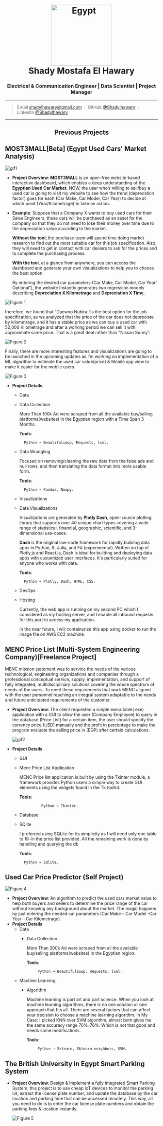 
<h1 align="center">
  <br>
  <a href="http://156.195.215.112:5000/"><img src="https://raw.githubusercontent.com/Shadylhawary/Egypt-used-car-market-analysis/master/img/logo.png" alt="Egypt" width="200"></a>
  <br>
  Shady Mostafa El Hawary
  <br>
</h1>

<h3 align="center">Electrical & Communication Engineer | Data Scientist | Project Manager
</h3>


---

> Email [shadylhawary@gmail.com](https://mailto:shadylhawary@gmail.com/) &nbsp;&middot;&nbsp;
> GitHub [@Shadylhawary](https://github.com/Shadylhawary) &nbsp;&middot;&nbsp;
> LinkedIn [@Shadylhawary](https://www.linkedin.com/in/shadylhawary/)

---
<h2 align="center"> Previous Projects </h2>

## **MOST3MALL[Beta]** (Egypt Used Cars' Market Analysis)
  
![gif1](img/gif1.gif)
- **Project Overview**: **MOST3MALL** is an open-free website based interactive dashboard, which enables a deep understanding of the **Egyptian Used Car Market.** NOW, the user who’s willing to sell/buy a used car is going to visit my website to see how the trend (deprecation factor) goes for each (Car Make, Car Model, Car Year) to decide at which point (Year/Kilometrage) to take an action.
- **Example**: Suppose that a Company X wants to buy used cars for their Sales Engineers, these cars will be purchased as an asset for the company so that they do not need to lose their money over time due to the depreciation value according to the market.

    **Without the tool**, the purchase team will spend time doing market research to find out the most suitable car for this job specification. Also, they will need to get in contact with car dealers to ask for the prices and to complete the purchasing process.

    **With the tool**, at a glance from anywhere, you can access the dashboard and generate your own visualizations to help you to choose the best option. 

    By entering the desired car parameters (Car Make, Car Model, Car Year” Optional”), the website Instantly generates two regression models describing **Depreciation X Kilometrage** and **Depreciation X Time**.

![Figure 1](img/fig1.png)

therefore, we found that “Daewoo Nubira “is the best option for the job specification, as we analyzed that the price of the car does not depreciate by kilometrage, and it has a stable price as we can buy a used car with 50,000 Kilometrage and after a working period we can sell it with approximate same price. That is a great deal rather than “Nissan Sunny”.

![Figure 2](img/fig2.png)

Finally, there are more interesting features and visualizations are going to be launched in the upcoming updates as I’m working on implementation of a ML algorithm to estimate the used car value(price) & Mobile app view to make it easier for the mobile users.

![Figure 3](img/fig3.png)

- **Project Details**: 
    - Data
    - Data Collection
    
        More Than 100k Ad were scraped from all the available buy/selling platforms(websites) in the Egyptian region with a Time Span 3 Months.

        **Tools**:

            Python → Beautifulsoup, Requests, lxml.

    - Data Wrangling

        Focused on removing/cleaning the raw data from the false ads and null rows, and then translating the data format into more usable form.

        **Tools**:
        
            Python → Pandas, Numpy.

    - Visualizations
    - Data Visualizations

        Visualizations are generated by **Plotly Dash**, open-source plotting library that supports over 40 unique chart types covering a wide range of statistical, financial, geographic, scientific, and 3-dimensional use-cases.

        **Dash** is the original low-code framework for rapidly building data apps in Python, R, Julia, and F# (experimental).
        Written on top of Plotly.js and React.js, Dash is ideal for building and deploying data apps with customized user interfaces. It's particularly suited for anyone who works with data.

        **Tools**:

            Python → Plotly, Dash, HTML, CSS.

    - DevOps
    -  Hosting

        Currently, the web app is running on my second PC which I considered as my hosting server, and I enable all inbound requests for this port to access my application.

        In the near future, I will containerize this app using docker to run the image file on AWS EC2 machine.

## **MENC Price List** (Multi-System Engineering Company)[Freelance Project]

MENC mission statement was to service the needs of the various technological, engineering organizations and companies through a professional conceptual service, supply, implementation, and support of fully integrated, multidisciplinary solutions covering the whole spectrum of needs of the users. To meet these requirements that work MENC aligned with the user personnel reaching an integral system adaptable to the needs and future anticipated requirements of the customer.

- **Project Overview**: The client requested a simple executable(.exe) application with a GUI to allow the user (Company Employee) to query in the database (Price List) for a certain item, the user should specify the currency price (USD) manually and the profit in percentage to make the program evaluate the selling price in (EGP) after certain calculations.

    ![gif2](img/gif2.gif)

- **Project Details**

    - GUI
    - Menc Price List Application

        MENC Price list application is built by using the Tkinter module, a framework provides Python users a simple way to create GUI elements using the widgets found in the Tk toolkit.

        **Tools**:

                    Python → Tkinter.
    - Database 
    - SQlite

        I preferred using SQLite for its simplicity as I will need only one table to fill-in the price list provided. All the remaining work is done by handling and querying the db

        **Tools**:
        
            Python → SQlite.

## **Used Car Price Predictor** (Self Project)
  ![Figure 4](img/fig4.png)
  - **Project Overview**: An algorithm to predict the used cars market value to help both buyers and sellers to determine the price range of the car without knowing any background about the market. The magic happens by just entering the needed car parameters (Car Make – Car Model -Car Year – Car Kilometrage).
 - **Project Details**
   - Data
     - Data Collection

        More Than 200k Ad were scraped from all the available buy/selling platforms(websites) in the Egyptian region.

        **Tools**:

                Python → Beautifulsoup, Requests, lxml.
   - Machine Learning
     - Algorithm

        Machine learning is part art and part science. When you look at machine learning algorithms, there is no one solution or one approach that fits all. There are several factors that can affect your decision to choose a machine learning algorithm.
        In My Case: I picked KNN over SVM algorithm, almost both gives me the same accuracy range 70%-76%. Which is not that good and needs some modifications.

        **Tools**:
        
                Python → Sklearn, Sklearn.neighbors, SVM.


## **The British University in Egypt Smart Parking System**
  - **Project Overview**: Design & Implement a fully integrated Smart Parking System, this project is to use cheap IoT devices to monitor the parking lot, extract the license plate number, and update the database by the car location and parking time that can be accessed remotely. This way, all you need to do is to enter the car license plate numbers and obtain the parking fees & location instantly.
    
    ![Figure 5](img/fig5.png)

